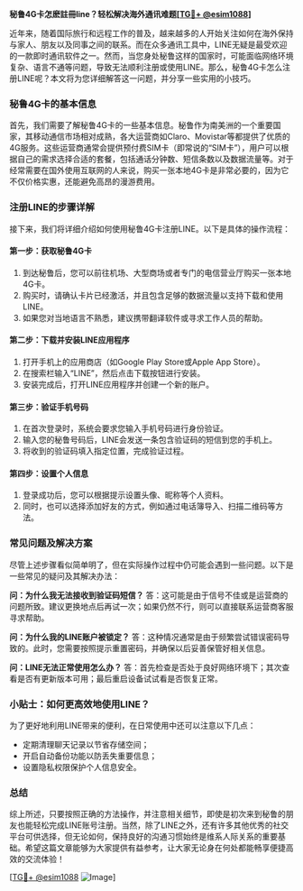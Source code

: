 **秘鲁4G卡怎麽註冊line？轻松解决海外通讯难题[[TG💪+ @esim1088](https://t.me/s/esim1088)]**

近年来，随着国际旅行和远程工作的普及，越来越多的人开始关注如何在海外保持与家人、朋友以及同事之间的联系。而在众多通讯工具中，LINE无疑是最受欢迎的一款即时通讯软件之一。然而，当您身处秘鲁这样的国家时，可能面临网络环境复杂、语言不通等问题，导致无法顺利注册或使用LINE。那么，秘鲁4G卡怎么注册LINE呢？本文将为您详细解答这一问题，并分享一些实用的小技巧。

### 秘鲁4G卡的基本信息

首先，我们需要了解秘鲁4G卡的一些基本信息。秘鲁作为南美洲的一个重要国家，其移动通信市场相对成熟，各大运营商如Claro、Movistar等都提供了优质的4G服务。这些运营商通常会提供预付费SIM卡（即常说的“SIM卡”），用户可以根据自己的需求选择合适的套餐，包括通话分钟数、短信条数以及数据流量等。对于经常需要在国外使用互联网的人来说，购买一张本地4G卡是非常必要的，因为它不仅价格实惠，还能避免高昂的漫游费用。

### 注册LINE的步骤详解

接下来，我们将详细介绍如何使用秘鲁4G卡注册LINE。以下是具体的操作流程：

#### 第一步：获取秘鲁4G卡
1. 到达秘鲁后，您可以前往机场、大型商场或者专门的电信营业厅购买一张本地4G卡。
2. 购买时，请确认卡片已经激活，并且包含足够的数据流量以支持下载和使用LINE。
3. 如果您对当地语言不熟悉，建议携带翻译软件或寻求工作人员的帮助。

#### 第二步：下载并安装LINE应用程序
1. 打开手机上的应用商店（如Google Play Store或Apple App Store）。
2. 在搜索栏输入“LINE”，然后点击下载按钮进行安装。
3. 安装完成后，打开LINE应用程序并创建一个新的账户。

#### 第三步：验证手机号码
1. 在首次登录时，系统会要求您输入手机号码进行身份验证。
2. 输入您的秘鲁号码后，LINE会发送一条包含验证码的短信到您的手机上。
3. 将收到的验证码填入指定位置，完成验证过程。

#### 第四步：设置个人信息
1. 登录成功后，您可以根据提示设置头像、昵称等个人资料。
2. 同时，也可以选择添加好友的方式，例如通过电话簿导入、扫描二维码等方法。

### 常见问题及解决方案

尽管上述步骤看似简单明了，但在实际操作过程中仍可能会遇到一些问题。以下是一些常见的疑问及其解决办法：

**问：为什么我无法接收到验证码短信？**
答：这可能是由于信号不佳或是运营商的问题所致。建议更换地点后再试一次；如果仍然不行，则可以直接联系运营商客服寻求帮助。

**问：为什么我的LINE账户被锁定？**
答：这种情况通常是由于频繁尝试错误密码导致的。此时，您需要按照提示重置密码，并确保以后妥善保管好相关信息。

**问：LINE无法正常使用怎么办？**
答：首先检查是否处于良好网络环境下；其次查看是否有更新版本可用；最后重启设备试试看是否恢复正常。

### 小贴士：如何更高效地使用LINE？

为了更好地利用LINE带来的便利，在日常使用中还可以注意以下几点：
- 定期清理聊天记录以节省存储空间；
- 开启自动备份功能以防丢失重要信息；
- 设置隐私权限保护个人信息安全。

### 总结

综上所述，只要按照正确的方法操作，并注意相关细节，即使是初次来到秘鲁的朋友也能轻松完成LINE账号注册。当然，除了LINE之外，还有许多其他优秀的社交平台可供选择，但无论如何，保持良好的沟通习惯始终是维系人际关系的重要基础。希望这篇文章能够为大家提供有益参考，让大家无论身在何处都能畅享便捷高效的交流体验！

[[TG💪+ @esim1088](https://t.me/s/esim1088) ![Image](https://i.postimg.cc/4NQfJmqS/Snipaste-2025-05-13-00-14-12.png)]